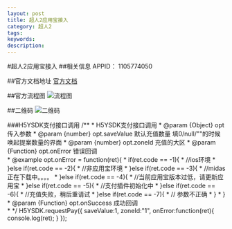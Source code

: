 ```yaml
---
layout: post
title: 超人2应用宝接入
category: 超人2
tags: 
keywords: 
description: 
---
```

#超人2应用宝接入
##相关信息
	APPID： 1105774050

##官方文档地址
[官方文档](http://wiki.open.qq.com/wiki/YSDK介绍)

##官方流程图
![流程图](http://og9k4sqik.bkt.clouddn.com/%E5%BA%94%E7%94%A8%E5%AE%9D%E6%B5%81%E7%A8%8B%E5%9B%BE.jpg)

##二维码
![二维码](http://og9k4sqik.bkt.clouddn.com/%E4%BA%8C%E7%BB%B4%E7%A0%81.png)

###H5YSDK支付接口调用
	<script src="http://qzs.qq.com/open/mobile/h5gamesdk/build/sdk.js"></script>
    /**
     * H5YSDK支付接口调用
     * @param  {Object}     opt             传入参数
     * @param  {number}     opt.saveValue   默认充值数量 填0/null/""的时候唤起提案数量的界面
     * @param  {number}     opt.zoneId      充值的大区
     * @param  {Function}   opt.onError     错误回调  
     * @example opt.onError = function(ret){
     *                          if(ret.code == -1){
     *                              //ios环境
     *                          }else if(ret.code == -2){
     *                              //非应用宝环境
     *                          }else if(ret.code == -3){
     *                              //midas正在下载中。。。。
     *                          }else if(ret.code == -4){
     *                              //当前应用宝版本过低，请更新应用宝
     *                          }else if(ret.code == -5){
     *                              //支付插件初始化中
     *                          }else if(ret.code == -6){
     *                              //充值失败，稍后重请试
     *                          }else if(ret.code == -7){
     *                              // 参数不正确
     *                          }
     *                      }                                       
     * @param  {Function}   opt.onSuccess   成功回调                                                                            
     * */
    H5YSDK.requestPay({
        saveValue:1,
        zoneId:"1",
        onError:function(ret){
            console.log(ret);
        }
    });
